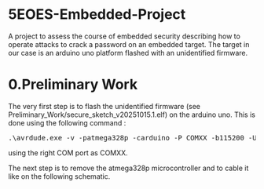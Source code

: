 # 5EOES-Embedded-Project
A project to assess the course of embedded security describing how to operate attacks to crack a password on an embedded target. The target in our case is an arduino uno platform flashed with an unidentified firmware.

# 0.Preliminary Work
The very first step is to flash the unidentified firmware (see Preliminary_Work/secure_sketch_v20251015.1.elf) on the arduino uno. 
This is done using the following command :
<pre>
.\avrdude.exe -v -patmega328p -carduino -P COMXX -b115200 -Uflash:w:secure_sketch_v20251015.1.elf 
</pre>
using the right COM port as COMXX.

The next step is to remove the atmega328p microcontroller and to cable it like on the following schematic.
